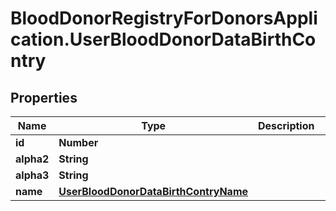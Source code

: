 # BloodDonorRegistryForDonorsApplication.UserBloodDonorDataBirthContry

## Properties
Name | Type | Description | Notes
------------ | ------------- | ------------- | -------------
**id** | **Number** |  | [optional] 
**alpha2** | **String** |  | [optional] 
**alpha3** | **String** |  | [optional] 
**name** | [**UserBloodDonorDataBirthContryName**](UserBloodDonorDataBirthContryName.md) |  | [optional] 


